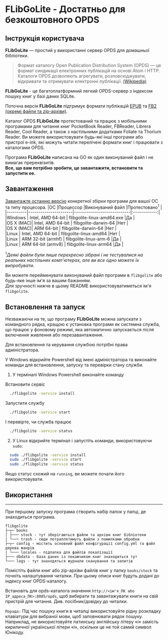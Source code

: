FLibGoLite - Достатньо для безкоштовного OPDS
===

## Інструкція користувача

__FLibGoLite__ — простий у використанні сервер OPDS для домашньої бібліотеки. 

>Формат каталогу Open Publication Distribution System (OPDS) — це формат синдикації електронних публікацій на основі Atom і HTTP. Каталоги OPDS дозволяють агрегувати, розповсюджувати, відкривати та отримувати електронні публікації. [(Wikipedia)](https://en.wikipedia.org/wiki/Open_Publication_Distribution_System)

__FLibGoLite__ - це багатоплатформний легкий OPDS-сервер з індексом пошуку книг у базі даних SQLite.

Поточна версія __FLibGoLite__ підтримує формати публікацій [EPUB](https://en.wikipedia.org/wiki/EPUB) та [FB2 (окремі файли та zip-архіви)](./pkg/fb2/LICENSE).

Каталог OPDS __FLibGoLite__ протестований та працює з мобільними програмами для читання книг PocketBook Reader, FBReader, Librera Reader, Cool Reader, а також з настільними додатками Foliate та Thorium Reader. Ви можете використовувати будь-які інші програми або пристрої e-ink, які можуть читати перелічені формати книг і працювати з каталогами OPDS.

Програма __FLibGoLite__ написана на GO як один виконуваний файл і не вимагає пререквізитів.  
__Все, що вам потрібно зробити, це завантажити, встановити та запустити ee.__

##  Завантаження
[Завантажте останню версію](https://github.com/vinser/flibgolite/releases/tag/v2.0.0) конкретної збірки програми для вашої ОС та типу процесора.
|ОС        |Процессор             |Виконуваний файл           |Протестовано<sup>1</sup> |  
|----------|----------------------|----------------------------|:------------:|  
|Windows   | Intel, AMD 64-bit    | flibgolite-linux-amd64.exe |Да            |  
|OS X (MAC)| Intel, AMD 64-bit    | flibgolite-darwin-64       |Нет           |  
|OS X (MAC)| ARM 64-bit           | flibgolite-darwin-64       |Нет           |  
|Linux     | Intel, AMD 64-bit    | flibgolite-linux-amd64     |Нет           |  
|Linux     | ARM 32-bit (armhf)   | flibgolite-linux-arm-6     |Да            |  
|Linux     | ARM 64-bit (armv8)   | flibgolite-linux-arm64     |Да            |  

<sup>1</sup>_Деякі файли були лише перехресно зібрані і не тестувалися на реальних настільних комп'ютерах, але ви все одно можете їх випробувати._  

Ви можете перейменувати виконуваний файл програми в `flibgolite` або будь-яке інше ім'я за вашим бажанням.  
Для зручності нижче в цьому README використовуватиметься ім'я `flibgolite`.

## Встановлення та запуск

Незважаючи на те, що програму __FLibGoLite__ можна запускати з командного рядка, кращою є установка програми як системна служба, що працює у фоновому режимі, яка автоматично запускається після включення живлення або перезавантаження.

Для встановлення та керування службою потрібні права адміністратора.

У Windows відкрийте Powershell від імені адміністратора та виконайте команди для встановлення, запуску та перевірки стану служби.

1. У терміналі Windows Powershell виконайте команду

Встановити сервіс
```sh
  ./flibgolite -service install
```
Запустити службу
```sh
  ./flibgolite -service start
```
І перевірте, чи служба працює
```sh
  ./flibgolite -service status
```

2. У Linux відкрийте термінал і запустіть команди, використовуючи `sudo`:

```bash
  sudo ./flibgolite -service install
  sudo ./flibgolite -service start
  sudo ./flibgolite -service status
```

Якщо статус схожий на `running`, ви можете почати його використовувати. 

## Використання
---

При першому запуску програма створить набір папок у папці, де знаходиться програма.  
```
flibgolite
├─┬─ books  
| ├─── stock - тут зберігаються файли та архіви книг бібліотеки
| └─── trash - сюди потраплятимуть файли з помилками обробки
├─┬─ config - містить основний файл конфігурації config.yml та файл дерева жанрів
| └─── locales - підпапка для файлів локалізації 
├─── dbdata - база даних із покажчиком книг знаходиться тут
└─── logs - тут знаходяться журнали сканування та запитів
```
Помістіть файли книг або zip-архіви файлів книг у папку `books/stock` та почніть налаштування читалки. При цьому описи книг будуть додані до індексу книг OPDS-каталогу.

Встановіть для opds-каталога значення `http://<ім'я_ПК або IP_адреса_ПК>:8085/opds`, щоб вибирати та завантажувати книги на свій пристрій для читання. Див. посібник/довідку до читалки.

`Порада:` Під час пошуку книги в читалці використовуйте рідну розкладку клавіатури для вибраної мови, щоб заповнювати рядок пошуку. Наприклад, не використовуйте латинську англійську літеру «i» замість кириличної української літери «i», оскільки це не той самий символ Юнікоду.

